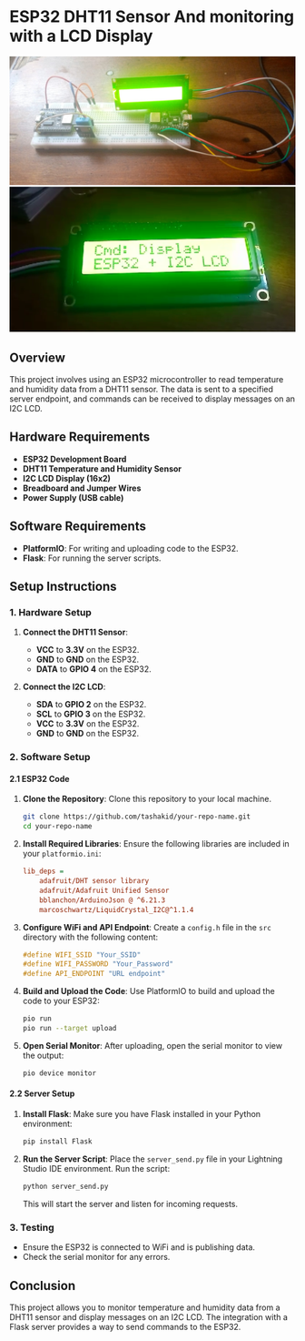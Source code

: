 # ESP32 DHT11 Sensor And monitoring with a LCD Display

![Wiring Diagram](images/wiring.jpeg)
![Display Showcase](images/display_showcase.png)

## Overview
This project involves using an ESP32 microcontroller to read temperature and humidity data from a DHT11 sensor. The data is sent to a specified server endpoint, and commands can be received to display messages on an I2C LCD.

## Hardware Requirements
- **ESP32 Development Board**
- **DHT11 Temperature and Humidity Sensor**
- **I2C LCD Display (16x2)**
- **Breadboard and Jumper Wires**
- **Power Supply (USB cable)**

## Software Requirements
- **PlatformIO**: For writing and uploading code to the ESP32.
- **Flask**: For running the server scripts.

## Setup Instructions

### 1. Hardware Setup
1. **Connect the DHT11 Sensor**:
   - **VCC** to **3.3V** on the ESP32.
   - **GND** to **GND** on the ESP32.
   - **DATA** to **GPIO 4** on the ESP32.

2. **Connect the I2C LCD**:
   - **SDA** to **GPIO 2** on the ESP32.
   - **SCL** to **GPIO 3** on the ESP32.
   - **VCC** to **3.3V** on the ESP32.
   - **GND** to **GND** on the ESP32.

### 2. Software Setup

#### 2.1 ESP32 Code
1. **Clone the Repository**:
   Clone this repository to your local machine.

   ```bash
   git clone https://github.com/tashakid/your-repo-name.git
   cd your-repo-name
   ```

2. **Install Required Libraries**:
   Ensure the following libraries are included in your `platformio.ini`:

   ```ini
   lib_deps = 
       adafruit/DHT sensor library
       adafruit/Adafruit Unified Sensor
       bblanchon/ArduinoJson @ ^6.21.3
       marcoschwartz/LiquidCrystal_I2C@^1.1.4
   ```

3. **Configure WiFi and API Endpoint**:
   Create a `config.h` file in the `src` directory with the following content:

   ```cpp
   #define WIFI_SSID "Your_SSID"
   #define WIFI_PASSWORD "Your_Password"
   #define API_ENDPOINT "URL endpoint"
   ```

4. **Build and Upload the Code**:
   Use PlatformIO to build and upload the code to your ESP32:

   ```bash
   pio run
   pio run --target upload
   ```

5. **Open Serial Monitor**:
   After uploading, open the serial monitor to view the output:

   ```bash
   pio device monitor
   ```

#### 2.2 Server Setup
1. **Install Flask**:
   Make sure you have Flask installed in your Python environment:

   ```bash
   pip install Flask
   ```

2. **Run the Server Script**:
   Place the `server_send.py` file in your Lightning Studio IDE environment. Run the script:

   ```bash
   python server_send.py
   ```

   This will start the server and listen for incoming requests.

### 3. Testing
- Ensure the ESP32 is connected to WiFi and is publishing data.
- Check the serial monitor for any errors.

## Conclusion
This project allows you to monitor temperature and humidity data from a DHT11 sensor and display messages on an I2C LCD. The integration with a Flask server provides a way to send commands to the ESP32.
